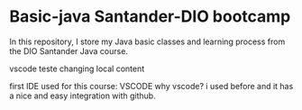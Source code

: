 # Basic-java Santander-DIO bootcamp
In this repository, I store my Java basic classes and learning process from the DIO Santander Java course.

vscode teste changing local content 


first IDE used for this course: VSCODE 
why vscode? i used before and it has a nice and easy integration with github. 


